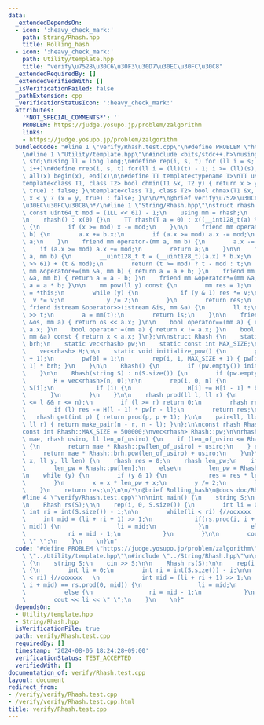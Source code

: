 ```yaml
---
data:
  _extendedDependsOn:
  - icon: ':heavy_check_mark:'
    path: String/Rhash.hpp
    title: Rolling_hash
  - icon: ':heavy_check_mark:'
    path: Utility/template.hpp
    title: "verify\u7528\u30C6\u30F3\u30D7\u30EC\u30FC\u30C8"
  _extendedRequiredBy: []
  _extendedVerifiedWith: []
  _isVerificationFailed: false
  _pathExtension: cpp
  _verificationStatusIcon: ':heavy_check_mark:'
  attributes:
    '*NOT_SPECIAL_COMMENTS*': ''
    PROBLEM: https://judge.yosupo.jp/problem/zalgorithm
    links:
    - https://judge.yosupo.jp/problem/zalgorithm
  bundledCode: "#line 1 \"verify/Rhash.test.cpp\"\n#define PROBLEM \"https://judge.yosupo.jp/problem/zalgorithm\"\
    \n#line 1 \"Utility/template.hpp\"\n#include <bits/stdc++.h>\nusing namespace\
    \ std;\nusing ll = long long;\n#define rep(i, s, t) for (ll i = s; i < (ll)(t);\
    \ i++)\n#define rrep(i, s, t) for(ll i = (ll)(t) - 1; i >= (ll)(s); i--)\n#define\
    \ all(x) begin(x), end(x)\n\n#define TT template<typename T>\nTT using vec = vector<T>;\n\
    template<class T1, class T2> bool chmin(T1 &x, T2 y) { return x > y ? (x = y,\
    \ true) : false; }\ntemplate<class T1, class T2> bool chmax(T1 &x, T2 y) { return\
    \ x < y ? (x = y, true) : false; }\n\n/*\n@brief verify\u7528\u30C6\u30F3\u30D7\
    \u30EC\u30FC\u30C8\n*/\n#line 1 \"String/Rhash.hpp\"\nstruct rhash {\n    static\
    \ const uint64_t mod = (1LL << 61) - 1;\n    using mm = rhash;\n    uint64_t x;\n\
    \n    rhash() : x(0) {}\n    TT rhash(T a = 0) : x((__int128_t(a) % mod + mod))\
    \ {\n        if (x >= mod) x -= mod;\n    }\n\n    friend mm operator+(mm a, mm\
    \ b) {\n        a.x += b.x;\n        if (a.x >= mod) a.x -= mod;\n        return\
    \ a;\n    }\n    friend mm operator-(mm a, mm b) {\n        a.x -= b.x;\n    \
    \    if (a.x >= mod) a.x += mod;\n        return a;\n    }\n\n    friend mm operator*(mm\
    \ a, mm b) {\n        __uint128_t t = (__uint128_t)(a.x) * b.x;\n        t = (t\
    \ >> 61) + (t & mod);\n        return (t >= mod) ? t - mod : t;\n    }\n    friend\
    \ mm &operator+=(mm &a, mm b) { return a = a + b; }\n    friend mm &operator-=(mm\
    \ &a, mm b) { return a = a - b; }\n    friend mm &operator*=(mm &a, mm b) { return\
    \ a = a * b; }\n\n    mm pow(ll y) const {\n        mm res = 1;\n        mm v\
    \ = *this;\n        while (y) {\n            if (y & 1) res *= v;\n          \
    \  v *= v;\n            y /= 2;\n        }\n        return res;\n    }\n\n   \
    \ friend istream &operator>>(istream &is, mm &a) {\n        ll t;\n\n        cin\
    \ >> t;\n        a = mm(t);\n        return is;\n    }\n\n    friend ostream &operator<<(ostream\
    \ &os, mm a) { return os << a.x; }\n\n    bool operator==(mm a) { return x ==\
    \ a.x; }\n    bool operator!=(mm a) { return x != a.x; }\n    bool operator<(const\
    \ mm &a) const { return x < a.x; }\n};\n\nstruct Rhash {\n    static const rhash\
    \ brh;\n    static vec<rhash> pw;\n    static const int MAX_SIZE;\n    int n;\n\
    \    vec<rhash> H;\n\n    static void initialize_pow() {\n        pw.resize(MAX_SIZE\
    \ + 1);\n        pw[0] = 1;\n        rep(i, 1, MAX_SIZE + 1) { pw[i] = pw[i -\
    \ 1] * brh; }\n    }\n\n    Rhash() {\n        if (pw.empty()) initialize_pow();\n\
    \    }\n\n    Rhash(string S) : n(S.size()) {\n        if (pw.empty()) initialize_pow();\n\
    \        H = vec<rhash>(n, 0);\n\n        rep(i, 0, n) {\n            H[i] +=\
    \ S[i];\n            if (i) {\n                H[i] += H[i - 1] * brh;\n     \
    \       }\n        }\n    }\n\n    rhash prod(ll l, ll r) {\n        assert(0\
    \ <= l && r <= n);\n        if (l >= r) return 0;\n        rhash res = H[r - 1];\n\
    \        if (l) res -= H[l - 1] * pw[r - l];\n        return res;\n    }\n\n \
    \   rhash get(int p) { return prod(p, p + 1); }\n\n    pair<ll, ll> conv(ll l,\
    \ ll r) { return make_pair(n - r, n - l); }\n};\n\nconst rhash Rhash::brh = 200224;\n\
    const int Rhash::MAX_SIZE = 500000;\nvec<rhash> Rhash::pw;\n\nrhash connect(rhash\
    \ mae, rhash usiro, ll len_of_usiro) {\n    if (len_of_usiro <= Rhash::MAX_SIZE)\
    \ {\n        return mae * Rhash::pw[len_of_usiro] + usiro;\n    } else {\n   \
    \     return mae * Rhash::brh.pow(len_of_usiro) + usiro;\n    }\n}\n\nrhash rhash_pow(rhash\
    \ x, ll y, ll len) {\n    rhash res = 0;\n    rhash len_pw;\n    if (len <= Rhash::MAX_SIZE)\n\
    \        len_pw = Rhash::pw[len];\n    else\n        len_pw = Rhash::brh.pow(len);\n\
    \n    while (y) {\n        if (y & 1) {\n            res = res * len_pw + x;\n\
    \        }\n        x = x * len_pw + x;\n        y /= 2;\n        len_pw *= len_pw;\n\
    \    }\n    return res;\n}\n\n/*\n@brief Rolling_hash\n@docs doc/Rhash.md\n*/\n\
    #line 4 \"verify/Rhash.test.cpp\"\n\nint main() {\n    string S;\n    cin >> S;\n\
    \n    Rhash rs(S);\n\n    rep(i, 0, S.size()) {\n        int li = 0;\n       \
    \ int ri = int(S.size()) - i;\n\n        while(li < ri) {//ooxxxx   \n       \
    \     int mid = (li + ri + 1) >> 1;\n            if(rs.prod(i, i + mid) == rs.prod(0,\
    \ mid)) {\n                li = mid;\n            }\n            else {\n    \
    \            ri = mid - 1;\n            }\n        }\n\n        cout << li <<\
    \ \" \";\n    }\n    \n}\n"
  code: "#define PROBLEM \"https://judge.yosupo.jp/problem/zalgorithm\"\n#include\
    \ \"../Utility/template.hpp\"\n#include \"../String/Rhash.hpp\"\n\nint main()\
    \ {\n    string S;\n    cin >> S;\n\n    Rhash rs(S);\n\n    rep(i, 0, S.size())\
    \ {\n        int li = 0;\n        int ri = int(S.size()) - i;\n\n        while(li\
    \ < ri) {//ooxxxx   \n            int mid = (li + ri + 1) >> 1;\n            if(rs.prod(i,\
    \ i + mid) == rs.prod(0, mid)) {\n                li = mid;\n            }\n \
    \           else {\n                ri = mid - 1;\n            }\n        }\n\n\
    \        cout << li << \" \";\n    }\n    \n}"
  dependsOn:
  - Utility/template.hpp
  - String/Rhash.hpp
  isVerificationFile: true
  path: verify/Rhash.test.cpp
  requiredBy: []
  timestamp: '2024-08-06 18:24:28+09:00'
  verificationStatus: TEST_ACCEPTED
  verifiedWith: []
documentation_of: verify/Rhash.test.cpp
layout: document
redirect_from:
- /verify/verify/Rhash.test.cpp
- /verify/verify/Rhash.test.cpp.html
title: verify/Rhash.test.cpp
---
```

